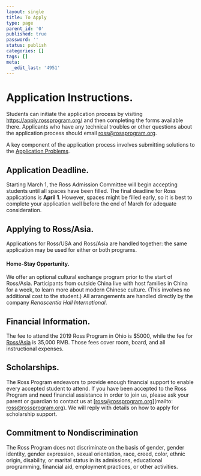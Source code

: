```yaml
---
layout: single
title: To Apply
type: page
parent_id: '0'
published: true
password: ''
status: publish
categories: []
tags: []
meta:
  _edit_last: '4951'
---
```


# Application Instructions.

Students can initiate the application process by visiting <a
href="https://apply.rossprogram.org/">https://apply.rossprogram.org/</a>
and then completing the forms available there.  Applicants who have
any technical troubles or other questions about the application
process should email <a
href="mailto:ross@rossprogram.org">ross@rossprogram.org</a>.

A key component of the application process involves submitting
solutions to the <a href="application-problems.pdf">Application
Problems</a>.

## Application Deadline.

Starting March 1, the Ross Admission Committee will begin accepting
students until all spaces have been filled.    The final deadline for
Ross applications is <b>April 1</b>. However, spaces might be filled
early, so it is best to complete your application well before the end
of March for adequate consideration.
  
## Applying to Ross/Asia.

Applications for Ross/USA and Ross/Asia are handled together: the same
application may be used for either or both programs.

#### Home-Stay Opportunity. 

We offer an optional cultural exchange program prior to the start of
Ross/Asia.   Participants from outside China live with host families
in China for a week, to learn more about modern Chinese culture. (This
involves no additional cost to the student.)  All arrangements are
handled directly by the company _Renascentia Hall International_.

## Financial Information.

The fee to attend the 2019 Ross Program in Ohio is $5000, while the
fee for [Ross/Asia](http://www.rossmathasia.org/index_english.jsp) is
35,000 RMB.  Those fees cover room, board, and all instructional
expenses.

## Scholarships.

The Ross Program endeavors to provide enough financial support to
enable every accepted student to attend. If you have been accepted to
the Ross Program and need financial assistance in order to join us,
please ask your parent or guardian to contact us at
[ross@rossprogram.org](mailto: ross@rossprogram.org). We will reply
with details on how to apply for scholarship support.

## Commitment to Nondiscrimination

The Ross Program does not discriminate on the basis of gender, gender
identity, gender expression, sexual orientation, race, creed, color,
ethnic origin, disability, or marital status in its admissions,
educational programming, financial aid, employment practices, or other
activities.

<br/>
<br/>
<br/>
<br/>
<br/>
